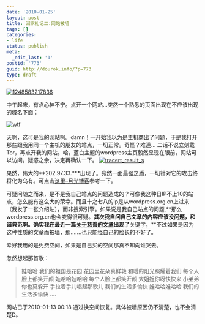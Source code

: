 ```yaml
---
date: '2010-01-25'
layout: post
title: 回家札记二:网站被墙
tags: []
categories:
- life
status: publish
meta:
  _edit_last: '1'
postid: '773'
guid: http://dourok.info/?p=773
type: draft
---
```

[![](http://www.dourok.info/wp-content/uploads/2010/01/1248583217836-300x206.jpg "1248583217836")](http://www.dourok.info/wp-content/uploads/2010/01/1248583217836.jpg)

中午起床，有点心神不宁。点开一个网站…突然一个熟悉的页面出现在不应该出现的域名下面：

![](http://www.dourok.info/wp-content/uploads/2010/01/wtf1.jpg "wtf")

天啊，这可是我的网站啊。damn！一开始我以为是主机商出了问题，于是我打开那些跟我用同一个主机的朋友的站点，一切正常。奇怪？难道…
二话不说立刻戴Tor，再点开我的网站。哈，蓝白主题的wordpress主页毅然呈现在眼前，网站可以访问。疑惑之余，决定再确认一下。
[![](http://www.dourok.info/wp-content/uploads/2010/01/tracert_result_s1.jpg "tracert_result_s")](http://www.dourok.info/wp-content/uploads/2010/01/tracert_result_s1.jpg)

果然，伟大的**202.97.33.\***出现了。宛然一面最强之盾，一切针对它的攻击终将化为乌有。可点击[这里–月光博客](http://www.williamlong.info/archives/1196.html)参考一下。

可疑问随之而来，是不是我自己站点的问题造成的？可像我这种日IP不上10的站点，怎么能有这么大的荣幸。而且十之七八的ip是从wordpress.org.cn上过来（我发了一张介绍贴），而非搜索引擎。如果说是我自己站点的问题,**那么wordpress.org.cn也会变得很可疑。**其次我自问自己文章的内容应该没问题，和谐典范啊。确实我在最近一篇[关于慈善的文章](http://www.dourok.info/2010/01/%e8%af%b7%e5%85%b3%e6%b3%a8%e5%b8%ae%e5%8a%a9%e4%b9%a1%e6%9d%91%e5%bb%ba%e5%9b%be%e4%b9%a6%e9%a6%86%e4%bd%a0%e7%9a%841%e7%a5%a8100/)出现了**关键字，**不过如果是因为这种性质的文章而被墙，那…….也只能怪自己的脸长的不好了。

幸好我用的是免费空间，如果是自己买的空间那真不知向谁哭去。

忽然想起那首歌：

> 娃哈哈 我们的祖国是花园 花园里花朵真鲜艳 和暖的阳光照耀着我们
> 每个人脸上都笑开颜 娃哈哈娃哈哈 每个人脸上都笑开颜 大姐姐你呀快快来
> 小弟弟你也莫躲开 手拉着手儿唱起那歌儿 我们的生活多愉快 娃哈哈娃哈哈
> 我们的生活多愉快 ….

网站已于2010-01-13 00:18
通过换空间恢复。具体被墙原因仍不清楚，也不会清楚D。
